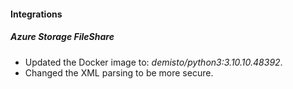 
#### Integrations
##### Azure Storage FileShare
- Updated the Docker image to: *demisto/python3:3.10.10.48392*.
- Changed the XML parsing to be more secure.

